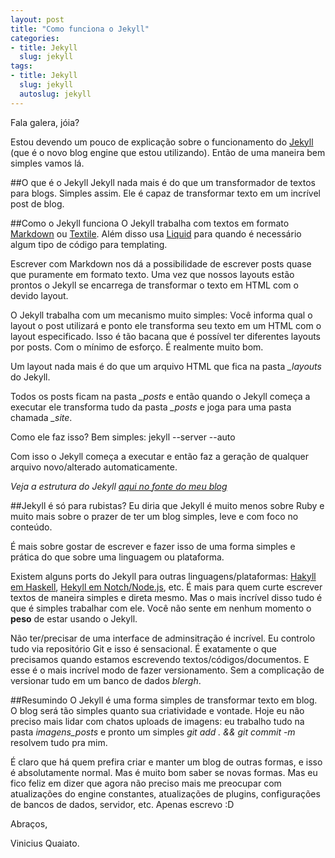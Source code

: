 ```yaml
--- 
layout: post
title: "Como funciona o Jekyll"
categories: 
- title: Jekyll
  slug: jekyll
tags:
- title: Jekyll
  slug: jekyll
  autoslug: jekyll
---
```

Fala galera, jóia? 

Estou devendo um pouco de explicação sobre o funcionamento do [Jekyll][jekyll] (que é o novo blog engine que estou utilizando). Então de uma maneira bem simples vamos lá.

##O que é o Jekyll
Jekyll nada mais é do que um transformador de textos para blogs. Simples assim. Ele é capaz de transformar texto em um incrível post de blog. 

##Como o Jekyll funciona
O Jekyll trabalha com textos em formato [Markdown][markdown] ou [Textile][textile]. Além disso usa [Liquid][liquid] para quando é necessário algum tipo de código para templating.

Escrever com Markdown nos dá a possibilidade de escrever posts quase que puramente em formato texto. Uma vez que nossos layouts estão prontos o Jekyll se encarrega de transformar o texto em HTML com o devido layout.

O Jekyll trabalha com um mecanismo muito simples: Você informa qual o layout o post utilizará e ponto ele transforma seu texto em um HTML com o layout especificado. Isso é tão bacana que é possível ter diferentes layouts por posts. Com o mínimo de esforço. É realmente muito bom.

Um layout nada mais é do que um arquivo HTML que fica na pasta *_layouts* do Jekyll.

Todos os posts ficam na pasta *_posts* e então quando o Jekyll começa a executar ele transforma tudo da pasta *_posts* e joga para uma pasta chamada *_site*.

Como ele faz isso? Bem simples:
	jekyll --server --auto

Com isso o Jekyll começa a executar e então faz a geração de qualquer arquivo novo/alterado automaticamente.

*Veja a estrutura do Jekyll [aqui no fonte do meu blog][blog]*

##Jekyll é só para rubistas?
Eu diria que Jekyll é muito menos sobre Ruby e muito mais sobre o prazer de ter um blog simples, leve e com foco no conteúdo. 

É mais sobre gostar de escrever e fazer isso de uma forma simples e prática do que sobre uma linguagem ou plataforma.

Existem alguns ports do Jekyll para outras linguagens/plataformas: [Hakyll em Haskell][hakyll], [Hekyll em Notch/Node.js][hekyll], etc. É mais para quem curte escrever textos de maneira simples e direta mesmo. Mas o mais incrível disso tudo é que é simples trabalhar com ele. Você não sente em nenhum momento o **peso** de estar usando o Jekyll.

Não ter/precisar de uma interface de adminsitração é incrível. Eu controlo tudo via repositório Git e isso é sensacional. É exatamente o que precisamos quando estamos escrevendo textos/códigos/documentos. E esse é o mais incrível modo de fazer versionamento. Sem a complicação de versionar tudo em um banco de dados *blergh*.

##Resumindo
O Jekyll é uma forma simples de transformar texto em blog. O blog será tão simples quanto sua criatividade e vontade. Hoje eu não preciso mais lidar com chatos uploads de imagens: eu trabalho tudo na pasta *imagens_posts* e pronto um simples *git add . && git commit -m* resolvem tudo pra mim.

É claro que há quem prefira criar e manter um blog de outras formas, e isso é absolutamente normal. Mas é muito bom saber se novas formas. Mas eu fico feliz em dizer que agora não preciso mais me preocupar com atualizações do engine constantes, atualizações de plugins, configurações de bancos de dados, servidor, etc. Apenas escrevo :D


Abraços,

Vinicius Quaiato.

[hakyll]:https://github.com/jaspervdj/hakyll
[hekyll]:https://github.com/christiansmith/hekyll
[liquid]:http://liquidmarkup.org/
[blog]:https://github.com/vquaiato/vquaiato.github.com
[markdown]:http://pt.wikipedia.org/wiki/Markdown
[textile]:http://en.wikipedia.org/wiki/Textile_(markup_language)
[jekyll]:https://github.com/mojombo/jekyll/wiki